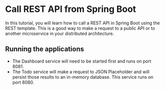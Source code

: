 # Call REST API from Spring Boot

In this tutorial, you will learn how to call a REST API in Spring Boot using the REST template. This is a good way to make a request to a public API or to another microservice in your distributed architecture.

## Running the applications

- The Dashboard service will need to be started first and runs on port 8081.
- The Todo service will make a request to JSON Placeholder and will persist those results to an in-memory database. This service runs on port 8080.
